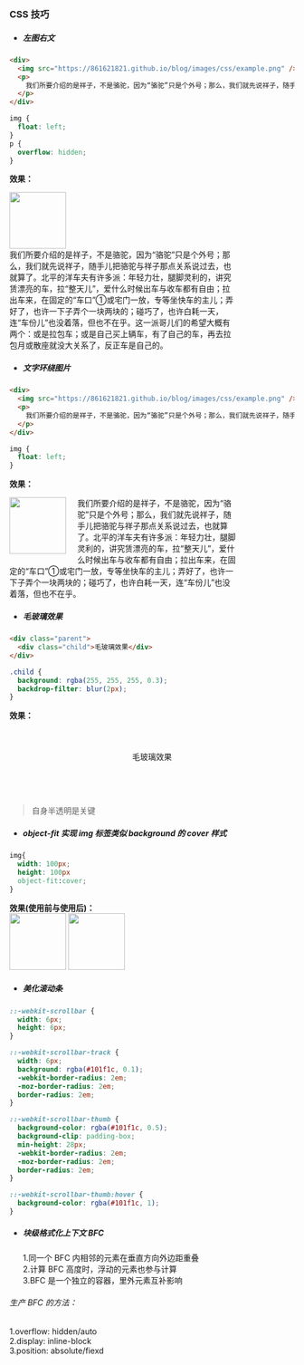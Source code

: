 ### CSS 技巧

- ##### 左图右文

```html
<div>
  <img src="https://861621821.github.io/blog/images/css/example.png" />
  <p>
    我们所要介绍的是祥子，不是骆驼，因为“骆驼”只是个外号；那么，我们就先说祥子，随手儿把骆驼与祥子那点关系说过去，也就算了。北平的洋车夫有许多派：年轻力壮，腿脚灵利的，讲究赁漂亮的车，拉“整天儿”，爱什么时候出车与收车都有自由；拉出车来，在固定的“车口”①或宅门一放，专等坐快车的主儿；弄好了，也许一下子弄个一块两块的；碰巧了，也许白耗一天，连“车份儿”也没着落，但也不在乎。这一派哥儿们的希望大概有两个：或是拉包车；或是自己买上辆车，有了自己的车，再去拉包月或散座就没大关系了，反正车是自己的。
  </p>
</div>
```

```css
img {
  float: left;
}
p {
  overflow: hidden;
}
```

<b>效果：</b>

<div>
    <img src="https://861621821.github.io/blog/images/css/example.jpg" style="width: 100px; margin-right: 20px; float: left">
    <p style="width: 400px;overflow: hidden">我们所要介绍的是祥子，不是骆驼，因为“骆驼”只是个外号；那么，我们就先说祥子，随手儿把骆驼与祥子那点关系说过去，也就算了。北平的洋车夫有许多派：年轻力壮，腿脚灵利的，讲究赁漂亮的车，拉“整天儿”，爱什么时候出车与收车都有自由；拉出车来，在固定的“车口”①或宅门一放，专等坐快车的主儿；弄好了，也许一下子弄个一块两块的；碰巧了，也许白耗一天，连“车份儿”也没着落，但也不在乎。这一派哥儿们的希望大概有两个：或是拉包车；或是自己买上辆车，有了自己的车，再去拉包月或散座就没大关系了，反正车是自己的。</p>
</div>

- ##### 文字环绕图片

```html
<div>
  <img src="https://861621821.github.io/blog/images/css/example.png" />
  <p>
    我们所要介绍的是祥子，不是骆驼，因为“骆驼”只是个外号；那么，我们就先说祥子，随手儿把骆驼与祥子那点关系说过去，也就算了。北平的洋车夫有许多派：年轻力壮，腿脚灵利的，讲究赁漂亮的车，拉“整天儿”，爱什么时候出车与收车都有自由；拉出车来，在固定的“车口”①或宅门一放，专等坐快车的主儿；弄好了，也许一下子弄个一块两块的；碰巧了，也许白耗一天，连“车份儿”也没着落，但也不在乎。
  </p>
</div>
```

```css
img {
  float: left;
}
```

<b>效果：</b>

<div>
    <img src="https://861621821.github.io/blog/images/css/example.jpg" style="width: 100px; margin: 0 20px 20px 0; float: left">
    <p style="width: 400px;">我们所要介绍的是祥子，不是骆驼，因为“骆驼”只是个外号；那么，我们就先说祥子，随手儿把骆驼与祥子那点关系说过去，也就算了。北平的洋车夫有许多派：年轻力壮，腿脚灵利的，讲究赁漂亮的车，拉“整天儿”，爱什么时候出车与收车都有自由；拉出车来，在固定的“车口”①或宅门一放，专等坐快车的主儿；弄好了，也许一下子弄个一块两块的；碰巧了，也许白耗一天，连“车份儿”也没着落，但也不在乎。</p>
</div>

- ##### 毛玻璃效果

```html
<div class="parent">
  <div class="child">毛玻璃效果</div>
</div>
```

```css
.child {
  background: rgba(255, 255, 255, 0.3);
  backdrop-filter: blur(2px);
}
```

<b>效果：</b>

<div class="parent" style="height: 100px; padding: 10px; background: url('https://861621821.github.io/blog/images/css/example.jpg') center repeat">
    <div class="child" style="background: rgba(255, 255, 255, 0.3);backdrop-filter: blur(2px); line-height: 80px ;text-align: center">毛玻璃效果</div>
</div>

> 自身半透明是关键

- ##### object-fit 实现 img 标签类似 background 的 cover 样式

```css
img{
  width: 100px;
  height: 100px
  object-fit:cover;
}
```

<b>效果(使用前与使用后)：</b>  
<img src="https://861621821.github.io/blog/images/css/example01.jpg" style="width: 100px; height: 100px">
<img src="https://861621821.github.io/blog/images/css/example01.jpg" style="object-fit:cover; width: 100px; height: 100px">

- ##### 美化滚动条

```css
::-webkit-scrollbar {
  width: 6px;
  height: 6px;
}

::-webkit-scrollbar-track {
  width: 6px;
  background: rgba(#101f1c, 0.1);
  -webkit-border-radius: 2em;
  -moz-border-radius: 2em;
  border-radius: 2em;
}

::-webkit-scrollbar-thumb {
  background-color: rgba(#101f1c, 0.5);
  background-clip: padding-box;
  min-height: 28px;
  -webkit-border-radius: 2em;
  -moz-border-radius: 2em;
  border-radius: 2em;
}

::-webkit-scrollbar-thumb:hover {
  background-color: rgba(#101f1c, 1);
}
```

- ##### 块级格式化上下文 BFC
  1.同一个 BFC 内相邻的元素在垂直方向外边距重叠  
  2.计算 BFC 高度时，浮动的元素也参与计算  
  3.BFC 是一个独立的容器，里外元素互补影响

###### 生产 BFC 的方法：

1.overflow: hidden/auto  
 2.display: inline-block  
 3.position: absolute/fiexd
